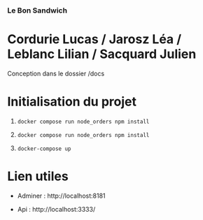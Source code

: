 ### Le Bon Sandwich

# Cordurie Lucas / Jarosz Léa / Leblanc Lilian / Sacquard Julien

Conception dans le dossier /docs

# Initialisation du projet

1. `docker compose run node_orders npm install`

2. `docker compose run node_orders npm install`

3. `docker-compose up`

# Lien utiles

- Adminer : http://localhost:8181

- Api : http://localhost:3333/
